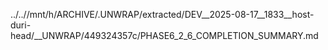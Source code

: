 ../..//mnt/h/ARCHIVE/.UNWRAP/extracted/DEV__2025-08-17__1833__host-duri-head/__UNWRAP/449324357c/PHASE6_2_6_COMPLETION_SUMMARY.md